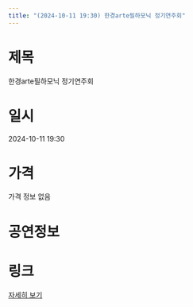 ```yaml
---
title: "(2024-10-11 19:30) 한경arte필하모닉 정기연주회"
---
```


# 제목
한경arte필하모닉 정기연주회

# 일시
2024-10-11 19:30

# 가격
가격 정보 없음

# 공연정보
  
  


# 링크
[자세히 보기](https://www.sac.or.kr/site/main/show/show_view?SN=60765 "https://www.sac.or.kr/site/main/show/show_view?SN=60765")
